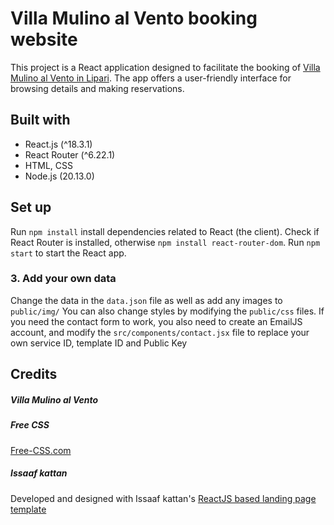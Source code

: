 # Villa Mulino al Vento booking website

This project is a React application designed to facilitate the booking of [Villa Mulino al Vento in Lipari](https://maps.app.goo.gl/bYjnZA9kHfvfid6w7). The app offers a user-friendly interface for browsing details and making reservations.

## Built with

- React.js (^18.3.1)
- React Router (^6.22.1)
- HTML, CSS
- Node.js (20.13.0)

## Set up

Run `npm install` install dependencies related to React (the client). Check if React Router is installed, otherwise `npm install react-router-dom`.
Run `npm start` to start the React app.

### 3. Add your own data

Change the data in the `data.json` file as well as add any images to `public/img/`
You can also change styles by modifying the `public/css` files.
If you need the contact form to work, you also need to create an EmailJS account, and modify the `src/components/contact.jsx` file to replace your own service ID, template ID and Public Key

## Credits

##### Villa Mulino al Vento

##### Free CSS

<a href="https://www.free-css.com/assets/files/free-css-templates/preview/page234/interact/">Free-CSS.com </a>

##### Issaaf kattan

Developed and designed with Issaaf kattan's [ReactJS based landing page template](https://github.com/issaafalkattan/React-Landing-Page-Template)
